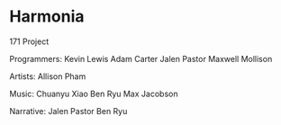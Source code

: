 # Harmonia
 171 Project

Programmers:
 Kevin Lewis
 Adam Carter
 Jalen Pastor
 Maxwell Mollison
 
Artists:
 Allison Pham

Music:
 Chuanyu Xiao
 Ben Ryu
 Max Jacobson
 
Narrative:
 Jalen Pastor
 Ben Ryu
